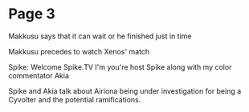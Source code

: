 # Page 3
Makkusu says that it can wait or he finished just in time

Makkusu precedes to watch Xenos'  match

Spike: Welcome Spike.TV I'm you're host Spike along with my color commentator Akia

Spike and Akia talk about Airiona being under investigation for being a Cyvolter and the potential ramifications.